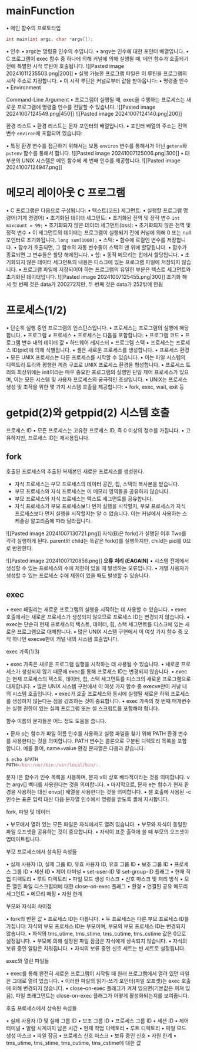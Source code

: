 # mainFunction
• 메인 함수의 프로토타입
```c
int main(int argc, char *argv[]);
```
• 인수
	• argc는 명령줄 인수의 수입니다.
	• argv는 인수에 대한 포인터 배열입니다.
• C 프로그램이 exec 함수 중 하나에 의해 커널에 의해 실행될 때, 메인 함수가 호출되기 전에 특별한 시작 루틴이 호출됩니다.
![[Pasted image 20241011235503.png|200]]
• 실행 가능한 프로그램 파일은 이 루틴을 프로그램의 시작 주소로 지정합니다.
• 이 시작 루틴은 커널로부터 값을 받아옵니다:
	• 명령줄 인수
	• Environment

Command-Line Argument
• 프로그램이 실행될 때, exec을 수행하는 프로세스는 새로운 프로그램에 명령줄 인수를 전달할 수 있습니다.
![[Pasted image 20241007124549.png|450]]
![[Pasted image 20241007124140.png|200]]

환경 리스트
• 환경 리스트는 문자 포인터의 배열입니다.
• 포인터 배열의 주소는 전역 변수 `environ`에 포함되어 있습니다:

• 특정 환경 변수를 접근하기 위해서는 보통 `environ` 변수를 통해서가 아닌 `getenv`와 `putenv` 함수를 통해서 합니다.
![[Pasted image 20241007125006.png|300]]
• 대부분의 UNIX 시스템은 메인 함수에 세 번째 인수를 제공합니다.
![[Pasted image 20241007124947.png]]
# 메모리 레이아웃 C 프로그램
• C 프로그램은 다음으로 구성됩니다:
	• 텍스트(코드) 세그먼트:
		• 실행할 프로그램 명령어(기계 명령어)
	• 초기화된 데이터 세그먼트:
		• 초기화된 전역 및 정적 변수
		`int maxcount = 99;`
	• 초기화되지 않은 데이터 세그먼트(bss):
	• 초기화되지 않은 전역 및 정적 변수
	• 이 세그먼트의 데이터는 프로그램이 실행되기 전에 커널에 의해 0 또는 null 포인터로 초기화됩니다.
	`long sum[1000];`
• 스택:
	• 함수에 로컬인 변수를 저장합니다.
	• 함수가 호출되면, 그 함수의 자동 변수들이 스택의 맨 위에 할당됩니다.
	• 함수가 종료되면 그 변수들은 할당 해제됩니다.
• 힙:
	• 동적 메모리는 힙에서 할당됩니다.
• 초기화되지 않은 데이터 세그먼트의 내용은 디스크에 있는 프로그램 파일에 저장되지 않습니다.
• 프로그램 파일에 저장되어야 하는 프로그램의 유일한 부분은 텍스트 세그먼트와 초기화된 데이터입니다.
![[Pasted image 20241007125455.png|300]]
초기화 해서 첫 번째 것은 data가 200272지만, 두 번째 것은 data가 252밖에 안됨
# 프로세스(1/2)
• 단순히 실행 중인 프로그램의 인스턴스입니다.
• 프로세스는 프로그램의 실행에 해당합니다.
• 프로그램 ≠ 프로세스
• 프로세스는 다음을 포함합니다:
	• 프로그램 코드
	• 프로그램 변수 내의 데이터 값
	• 하드웨어 레지스터
	• 프로그램 스택
• 프로세스는 프로세스 ID(pid)에 의해 식별됩니다.
• 셸은 새로운 프로세스를 생성합니다.
• 프로세스 환경
	• 모든 UNIX 프로세스는 다른 프로세스를 시작할 수 있습니다.
	• 이는 파일 시스템의 디렉토리 트리와 평행한 계층 구조로 UNIX 프로세스 환경을 형성합니다.
	• 프로세스 트리의 최상위에는 init이라는 매우 중요한 프로그램의 실행인 단일 제어 프로세스가 있으며, 이는 모든 시스템 및 사용자 프로세스의 궁극적인 조상입니다.
• UNIX는 프로세스 생성 및 조작을 위한 몇 가지 시스템 호출을 제공합니다:
	• fork, exec, wait, exit 등
# getpid(2)와 getppid(2) 시스템 호출
프로세스 ID
	• 모든 프로세스는 고유한 프로세스 ID, 즉 0 이상의 정수를 가집니다.
	• 고유하지만, 프로세스 ID는 재사용됩니다.
## fork
호출된 프로세스의 추출된 복제본인 새로운 프로세스를 생성한다.
- 자식 프로세스는 부모 프로세스의 데이터 공간, 힙, 스택의 복사본을 받습니다.
- 부모 프로세스와 자식 프로세스는 이 메모리 영역들을 공유하지 않습니다.
- 부모 프로세스와 자식 프로세스는 텍스트 세그먼트를 공유합니다.
- 자식 프로세스가 부모 프로세스보다 먼저 실행을 시작할지, 부모 프로세스가 자식 프로세스보다 먼저 실행을 시작할지는 알 수 없습니다. 이는 커널에서 사용하는 스케줄링 알고리즘에 따라 달라집니다.

![[Pasted image 20241007130721.png]]
자식(B)은 fork()가 실행된 이후 Two를 각각 실행하게 된다.
parent와 child는 똑같은 fork()를 실행하지만, child는 pid를 0으로 반환한다.

![[Pasted image 20241007120856.png]]
**오류 처리 (EAGAIN)**
• 시스템 전체에서 생성할 수 있는 프로세스의 수에 제한이 있을 때 발생하는 오류입니다.
• 개별 사용자가 생성할 수 있는 프로세스 수에 제한이 있을 때도 발생할 수 있습니다.
## exec
• exec 패밀리는 새로운 프로그램의 실행을 시작하는 데 사용할 수 있습니다.
• exec 호출에서는 새로운 프로세스가 생성되지 않으므로 프로세스 ID는 변경되지 않습니다.
• exec는 단순히 현재 프로세스의 텍스트, 데이터, 힙, 스택 세그먼트를 디스크에 있는 새로운 프로그램으로 대체합니다.
• 많은 UNIX 시스템 구현에서 이 여섯 가지 함수 중 오직 하나인 execve만이 커널 내의 시스템 호출입니다.

exec 가족(1/3)

•	exec 가족은 새로운 프로그램 실행을 시작하는 데 사용될 수 있습니다.
•	새로운 프로세스가 생성되지 않기 때문에 exec를 통해 프로세스 ID는 변경되지 않습니다.
•	exec는 현재 프로세스의 텍스트, 데이터, 힙, 스택 세그먼트를 디스크의 새로운 프로그램으로 대체합니다.
•	많은 UNIX 시스템 구현에서 이 여섯 가지 함수 중 execve만이 커널 내의 시스템 호출입니다.
•	exec가 호출 프로세스와 동시에 실행될 새로운 하위 프로세스를 생성하지 않는다는 점을 강조하는 것이 중요합니다.
•	exec 가족의 첫 번째 매개변수는 실행 권한이 있는 실제 프로그램 또는 셸 스크립트를 포함해야 합니다.

함수 이름의 문자들은 어느 정도 도움을 줍니다.

•	문자 p는 함수가 파일 이름 인수를 사용하고 실행 파일을 찾기 위해 PATH 환경 변수를 사용한다는 것을 의미합니다. PATH 변수는 콜론으로 구분된 디렉토리 목록을 포함합니다. 예를 들어, name=value 환경 문자열은 다음과 같습니다.


```jsx
$ echo $PATH
PATH=/bin:/usr/bin:/usr/local/bin/:.
```


문자 l은 함수가 인수 목록을 사용하며, 문자 v와 상호 배타적이라는 것을 의미합니다. v는 argv[] 벡터를 사용한다는 것을 의미합니다.
•	마지막으로, 문자 e는 함수가 현재 환경을 사용하는 대신 envp[] 배열을 사용한다는 것을 의미합니다.
•	셸 호출에 사용된 -c 인수는 표준 입력 대신 다음 문자열 인수에서 명령을 받도록 셸에 지시합니다.


fork, 파일 및 데이터

•	부모에서 열려 있는 모든 파일은 자식에서도 열려 있습니다.
•	부모와 자식이 동일한 파일 오프셋을 공유하는 것이 중요합니다.
•	자식이 표준 출력에 쓸 때 부모의 오프셋이 업데이트됩니다.


부모 프로세스에서 상속된 속성들


•	실제 사용자 ID, 실제 그룹 ID, 유효 사용자 ID, 유효 그룹 ID
•	보조 그룹 ID
•	프로세스 그룹 ID
•	세션 ID
•	제어 터미널
•	set-user-ID 및 set-group-ID 플래그
•	현재 작업 디렉토리
•	루트 디렉토리
•	파일 모드 생성 마스크
•	신호 마스크 및 처리 방식
•	모든 열린 파일 디스크립터에 대한 close-on-exec 플래그
•	환경
•	연결된 공유 메모리 세그먼트
•	메모리 매핑
•	자원 한계


부모와 자식의 차이점


•	fork의 반환 값
•	프로세스 ID는 다릅니다.
•	두 프로세스는 다른 부모 프로세스 ID를 가집니다: 자식의 부모 프로세스 ID는 부모이며, 부모의 부모 프로세스 ID는 변경되지 않습니다.
•	자식의 tms_utime, tms_stime, tms_cutime, tms_cstime 값은 0으로 설정됩니다.
•	부모에 의해 설정된 파일 잠금은 자식에게 상속되지 않습니다.
•	자식의 보류 중인 알람은 지워집니다.
•	자식의 보류 중인 신호 세트는 빈 세트로 설정됩니다.


exec와 열린 파일들


•	exec를 통해 완전히 새로운 프로그램이 시작될 때 원래 프로그램에서 열려 있던 파일은 그대로 열려 있습니다.
•	이러한 파일의 읽기-쓰기 포인터(파일 오프셋)는 exec 호출에 의해 변경되지 않습니다.
•	close-on-exec 플래그가 켜져 있으면(기본값은 꺼져 있음), 파일 프래그먼트는 close-on-exec 플래그가 어떻게 활성화되는지를 보여줍니다.

호출 프로세스에서 상속된 속성들

• 실제 사용자 ID 및 실제 그룹 ID • 보조 그룹 ID • 프로세스 그룹 ID • 세션 ID • 제어 터미널 • 알람 시계까지 남은 시간 • 현재 작업 디렉토리 • 루트 디렉토리 • 파일 모드 생성 마스크 • 파일 잠금 • 프로세스 신호 마스크 • 보류 중인 신호 • 자원 한계 • tms_utime, tms_stime, tms_cutime, tms_cstime에 대한 값
